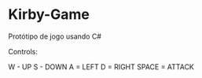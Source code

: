# Kirby-Game
Protótipo de jogo usando C#

Controls:

W - UP
S - DOWN
A = LEFT
D = RIGHT
SPACE = ATTACK
